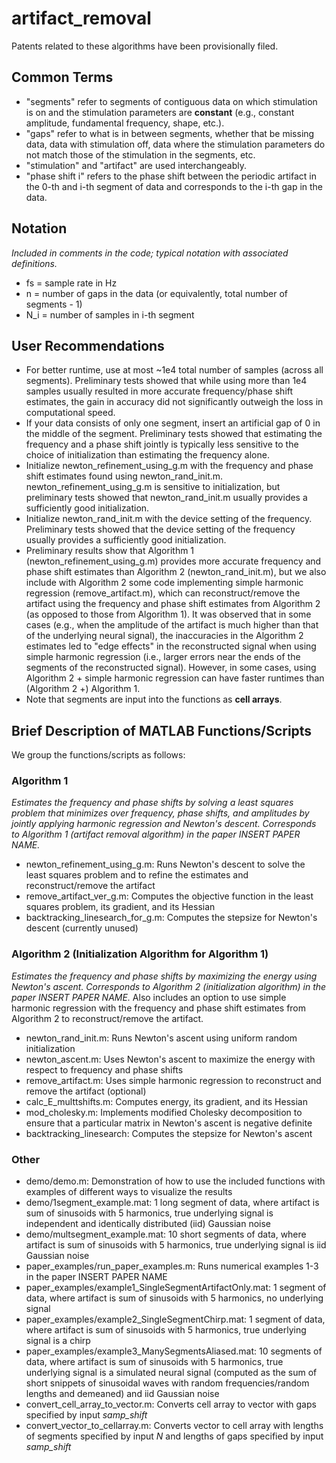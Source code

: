 # artifact_removal

Patents related to these algorithms have been provisionally filed.

## Common Terms
* "segments" refer to segments of contiguous data on which stimulation is on and the stimulation parameters are **constant** (e.g., constant amplitude, fundamental frequency, shape, etc.).
* "gaps" refer to what is in between segments, whether that be missing data, data with stimulation off, data where the stimulation parameters do not match those of the stimulation in the segments, etc. 
* "stimulation" and "artifact" are used interchangeably.
* "phase shift i" refers to the phase shift between the periodic artifact in the 0-th and i-th segment of data and corresponds to the i-th gap in the data.

## Notation
*Included in comments in the code; typical notation with associated definitions.*
* fs  = sample rate in Hz
* n   = number of gaps in the data (or equivalently, total number of segments - 1)
* N_i = number of samples in i-th segment

## User Recommendations
* For better runtime, use at most ~1e4 total number of samples (across all segments). Preliminary tests showed that while using more than 1e4 samples usually resulted in more accurate frequency/phase shift estimates, the gain in accuracy did not significantly outweigh the loss in computational speed. 
* If your data consists of only one segment, insert an artificial gap of 0 in the middle of the segment. Preliminary tests showed that estimating the frequency and a phase shift jointly is typically less sensitive to the choice of initialization than estimating the frequency alone.
* Initialize newton_refinement_using_g.m with the frequency and phase shift estimates found using newton_rand_init.m. newton_refinement_using_g.m is sensitive to initialization, but preliminary tests showed that newton_rand_init.m usually provides a sufficiently good initialization.
* Initialize newton_rand_init.m with the device setting of the frequency. Preliminary tests showed that the device setting of the frequency usually provides a sufficiently good initialization.
* Preliminary results show that Algorithm 1 (newton_refinement_using_g.m) provides more accurate frequency and phase shift estimates than Algorithm 2 (newton_rand_init.m), but we also include with Algorithm 2 some code implementing simple harmonic regression (remove_artifact.m), which can reconstruct/remove the artifact using the frequency and phase shift estimates from Algorithm 2 (as opposed to those from Algorithm 1). It was observed that in some cases (e.g., when the amplitude of the artifact is much higher than that of the underlying neural signal), the inaccuracies in the Algorithm 2 estimates led to "edge effects" in the reconstructed signal when using simple harmonic regression (i.e., larger errors near the ends of the segments of the reconstructed signal). However, in some cases, using Algorithm 2 + simple harmonic regression can have faster runtimes than (Algorithm 2 +) Algorithm 1.
* Note that segments are input into the functions as **cell arrays**.

## Brief Description of MATLAB Functions/Scripts
We group the functions/scripts as follows: 
### Algorithm 1
*Estimates the frequency and phase shifts by solving a least squares problem that minimizes over frequency, phase shifts, and amplitudes by jointly applying harmonic regression and Newton's descent. Corresponds to Algorithm 1 (artifact removal algorithm) in the paper INSERT PAPER NAME.*
* newton_refinement_using_g.m: Runs Newton's descent to solve the least squares problem and to refine the estimates and reconstruct/remove the artifact
* remove_artifact_ver_g.m: Computes the objective function in the least squares problem, its gradient, and its Hessian 
* backtracking_linesearch_for_g.m: Computes the stepsize for Newton's descent (currently unused)

### Algorithm 2 (Initialization Algorithm for Algorithm 1)
*Estimates the frequency and phase shifts by maximizing the energy using Newton's ascent. Corresponds to Algorithm 2 (initialization algorithm) in the paper INSERT PAPER NAME.* Also includes an option to use simple harmonic regression with the frequency and phase shift estimates from Algorithm 2 to reconstruct/remove the artifact.
* newton_rand_init.m: Runs Newton's ascent using uniform random initialization
* newton_ascent.m: Uses Newton's ascent to maximize the energy with respect to frequency and phase shifts
* remove_artifact.m: Uses simple harmonic regression to reconstruct and remove the artifact (optional)
* calc_E_multtshifts.m: Computes energy, its gradient, and its Hessian
* mod_cholesky.m: Implements modified Cholesky decomposition to ensure that a particular matrix in Newton's ascent is negative definite
* backtracking_linesearch: Computes the stepsize for Newton's ascent

### Other
* demo/demo.m: Demonstration of how to use the included functions with examples of different ways to visualize the results
* demo/1segment_example.mat: 1 long segment of data, where artifact is sum of sinusoids with 5 harmonics, true underlying signal is independent and identically distributed (iid) Gaussian noise
* demo/multsegment_example.mat: 10 short segments of data, where artifact is sum of sinusoids with 5 harmonics, true underlying signal is iid Gaussian noise
* paper_examples/run_paper_examples.m: Runs numerical examples 1-3 in the paper INSERT PAPER NAME
* paper_examples/example1_SingleSegmentArtifactOnly.mat: 1 segment of data, where artifact is sum of sinusoids with 5 harmonics, no underlying signal
* paper_examples/example2_SingleSegmentChirp.mat: 1 segment of data, where artifact is sum of sinusoids with 5 harmonics, true underlying signal is a chirp
* paper_examples/example3_ManySegmentsAliased.mat: 10 segments of data, where artifact is sum of sinusoids with 5 harmonics, true underlying signal is a simulated neural signal (computed as the sum of short snippets of sinusoidal waves with random frequencies/random lengths and demeaned) and iid Gaussian noise
* convert_cell_array_to_vector.m: Converts cell array to vector with gaps specified by input *samp_shift*
* convert_vector_to_cellarray.m: Converts vector to cell array with lengths of segments specified by input *N* and lengths of gaps specified by input *samp_shift*
